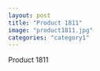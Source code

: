 ```yaml
---
layout: post
title: "Product 1811"
image: "product1811.jpg"
categories: "category1"
---
```

Product 1811
